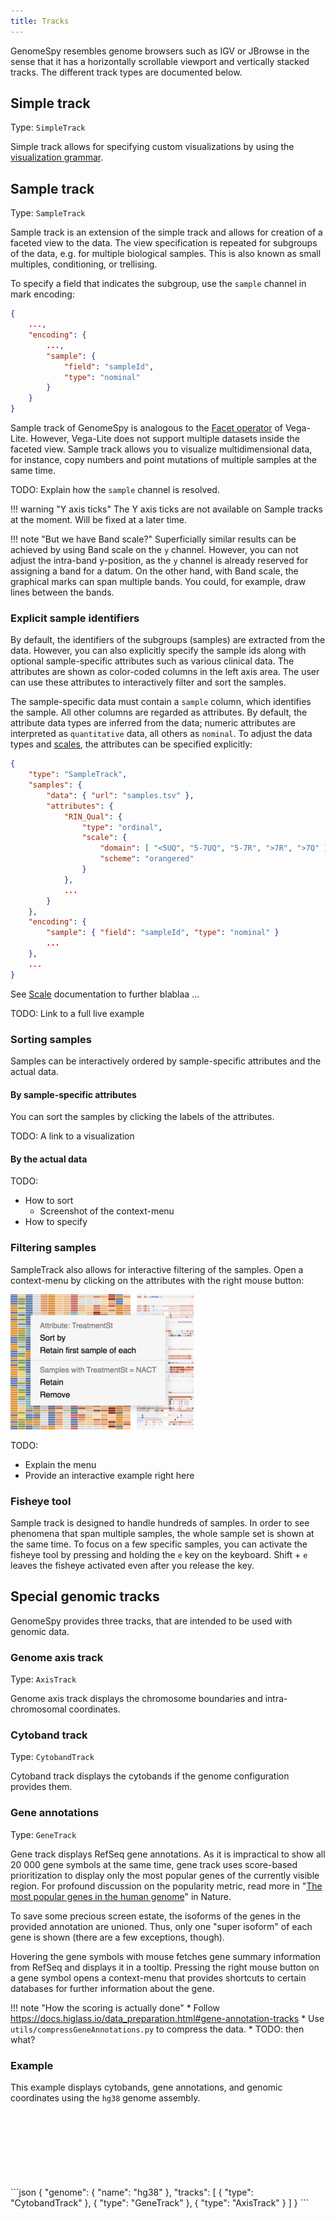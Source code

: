 ```yaml
---
title: Tracks
---
```


GenomeSpy resembles genome browsers such as IGV or JBrowse in the sense
that it has a horizontally scrollable viewport and vertically stacked tracks.
The different track types are documented below.

## Simple track

Type: `SimpleTrack`

Simple track allows for specifying custom visualizations by using the
[visualization grammar](../grammar/index.md).

<div class="embed-example" data-url="../../data/examples/first.json">
    <div class="embed-container"></div>
</div>

## Sample track

Type: `SampleTrack`

Sample track is an extension of the simple track and allows for creation of a
faceted view to the data. The view specification is repeated for subgroups of
the data, e.g. for multiple biological samples. This is also known as
small multiples, conditioning, or trellising.

To specify a field that indicates the subgroup, use the `sample` channel in
mark encoding:

```json
{
    ...,
    "encoding": {
        ...,
        "sample": {
            "field": "sampleId",
            "type": "nominal"
        }
    }
}
```

Sample track of GenomeSpy is analogous to the [Facet
operator](https://vega.github.io/vega-lite/docs/facet.html) of Vega-Lite.
However, Vega-Lite does not support multiple datasets inside the faceted
view. Sample track allows you to visualize multidimensional data, for
instance, copy numbers and point mutations of multiple samples at the same
time.

TODO: Explain how the `sample` channel is resolved.

<div class="embed-example" data-url="../../data/examples/sampletrack.json">
    <div class="embed-container"></div>
</div>

!!! warning "Y axis ticks"
    The Y axis ticks are not available on Sample tracks at the moment.
    Will be fixed at a later time.

!!! note "But we have Band scale?"
    Superficially similar results can be achieved by using Band scale
    on the `y` channel. However, you can not adjust the intra-band 
    y-position, as the `y` channel is already reserved for assigning
    a band for a datum. On the other hand, with Band scale, the
    graphical marks can span multiple bands. You could, for example,
    draw lines between the bands.



### Explicit sample identifiers

By default, the identifiers of the subgroups (samples) are extracted from the
data. However, you can also explicitly specify the sample ids along with
optional sample-specific attributes such as various clinical data. The
attributes are shown as color-coded columns in the left axis area. The user
can use these attributes to interactively filter and sort the samples.

The sample-specific data must contain a `sample` column, which identifies the
sample. All other columns are regarded as attributes. By default, the
attribute data types are inferred from the data; numeric attributes are
interpreted as `quantitative` data, all others as `nominal`. To adjust the
data types and [scales](grammar/scale.md), the attributes can be specified
explicitly:

```json
{
    "type": "SampleTrack",
    "samples": {
        "data": { "url": "samples.tsv" },
        "attributes": {
            "RIN_Qual": {
                "type": "ordinal",
                "scale": {
                    "domain": [ "<5UQ", "5-7UQ", "5-7R", ">7R", ">7Q" ],
                    "scheme": "orangered"
                }
            },
            ...
        }
    },
    "encoding": {
        "sample": { "field": "sampleId", "type": "nominal" }
        ...
    },
    ...
}
```

See [Scale](../grammar/scale.md) documentation to further blablaa ...

TODO: Link to a full live example

### Sorting samples

Samples can be interactively ordered by sample-specific attributes and the
actual data.

#### By sample-specific attributes

You can sort the samples by clicking the labels of the attributes.

TODO: A link to a visualization

#### By the actual data

TODO:

* How to sort
  * Screenshot of the context-menu
* How to specify

### Filtering samples

SampleTrack also allows for interactive filtering of the samples. Open a
context-menu by clicking on the attributes with the right mouse button:

![Sample context-menu](../img/sample-context-menu.png)

TODO:

* Explain the menu
* Provide an interactive example right here

### Fisheye tool

Sample track is designed to handle hundreds of samples. In order to see
phenomena that span multiple samples, the whole sample set is shown at the
same time. To focus on a few specific samples, you can activate the fisheye
tool by pressing and holding the `e` key on the keyboard. Shift + `e` leaves
the fisheye activated even after you release the key.

## Special genomic tracks

GenomeSpy provides three tracks, that are intended to be used with genomic data.

### Genome axis track

Type: `AxisTrack`

Genome axis track displays the chromosome boundaries and intra-chromosomal
coordinates.

### Cytoband track

Type: `CytobandTrack`

Cytoband track displays the cytobands if the genome configuration provides them.

### Gene annotations

Type: `GeneTrack`

Gene track displays RefSeq gene annotations. As it is impractical to show all
20 000 gene symbols at the same time, gene track uses score-based
prioritization to display only the most popular genes of the currently
visible region. For profound discussion on the popularity metric, read more
in "[The most popular genes in the human
genome](https://www.nature.com/articles/d41586-017-07291-9)" in Nature.

To save some precious screen estate, the isoforms of the genes in the
provided annotation are unioned. Thus, only one "super isoform" of each gene
is shown (there are a few exceptions, though).

Hovering the gene symbols with mouse fetches gene summary information from RefSeq
and displays it in a tooltip. Pressing the right mouse button on a gene symbol
opens a context-menu that provides shortcuts to certain databases for further
information about the gene.

!!! note "How the scoring is actually done"
    * Follow https://docs.higlass.io/data_preparation.html#gene-annotation-tracks
    * Use `utils/compressGeneAnnotations.py` to compress the data.
    * TODO: then what?

### Example

This example displays cytobands, gene annotations, and genomic coordinates
using the `hg38` genome assembly.

<div class="embed-example">
    <div class="embed-container" style="height: 120px"></div>
    <div class="embed-spec">
```json
{
    "genome": { "name": "hg38" },
    "tracks": [
        { "type": "CytobandTrack" },
        { "type": "GeneTrack" },
        { "type": "AxisTrack" }
    ]
}
```
    </div>

</div>
